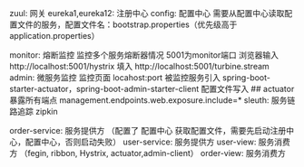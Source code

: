 zuul: 网关
eureka1,eureka12: 注册中心
config: 配置中心 需要从配置中心读取配置文件的服务，配置文件名：bootstrap.properties（优先级高于application.properties）

monitor: 熔断监控
    监控多个服务熔断器情况 5001为monitor端口 浏览器输入 http://localhost:5001/hystrix  填入 http://localhost:5001/turbine.stream
admin: 微服务监控 
    监控页面 locahost:port
    被监控服务引入 spring-boot-starter-actuator，spring-boot-admin-starter-client
    配置文件写入   ## actuator 暴露所有端点 management.endpoints.web.exposure.include=*
sleuth: 服务链路追踪 zipkin

order-service: 服务提供方 （配置了 配置中心 获取配置文件，需要先启动注册中心，配置中心，否则启动失败）
user-service: 服务提供方
user-view: 服务消费方 （fegin, ribbon, Hystrix, actuator,admin-client）
order-view: 服务消费方